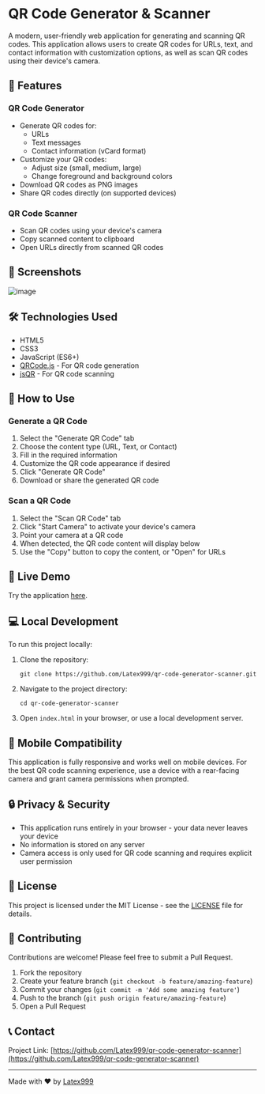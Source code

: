 # QR Code Generator & Scanner

A modern, user-friendly web application for generating and scanning QR codes. This application allows users to create QR codes for URLs, text, and contact information with customization options, as well as scan QR codes using their device's camera.

## 🚀 Features

### QR Code Generator
- Generate QR codes for:
  - URLs
  - Text messages
  - Contact information (vCard format)
- Customize your QR codes:
  - Adjust size (small, medium, large)
  - Change foreground and background colors
- Download QR codes as PNG images
- Share QR codes directly (on supported devices)

### QR Code Scanner
- Scan QR codes using your device's camera
- Copy scanned content to clipboard
- Open URLs directly from scanned QR codes

## 📸 Screenshots

![image](https://github.com/user-attachments/assets/38ae5ada-51c0-41c9-895d-d4a120a51b42)


## 🛠️ Technologies Used

- HTML5
- CSS3
- JavaScript (ES6+)
- [QRCode.js](https://github.com/davidshimjs/qrcodejs) - For QR code generation
- [jsQR](https://github.com/cozmo/jsQR) - For QR code scanning

## 📖 How to Use

### Generate a QR Code
1. Select the "Generate QR Code" tab
2. Choose the content type (URL, Text, or Contact)
3. Fill in the required information
4. Customize the QR code appearance if desired
5. Click "Generate QR Code"
6. Download or share the generated QR code

### Scan a QR Code
1. Select the "Scan QR Code" tab
2. Click "Start Camera" to activate your device's camera
3. Point your camera at a QR code
4. When detected, the QR code content will display below
5. Use the "Copy" button to copy the content, or "Open" for URLs

## 🚀 Live Demo

Try the application [here](https://latex999.github.io/qr-code-generator-scanner/).

## 💻 Local Development

To run this project locally:

1. Clone the repository:
   ```
   git clone https://github.com/Latex999/qr-code-generator-scanner.git
   ```

2. Navigate to the project directory:
   ```
   cd qr-code-generator-scanner
   ```

3. Open `index.html` in your browser, or use a local development server.

## 📱 Mobile Compatibility

This application is fully responsive and works well on mobile devices. For the best QR code scanning experience, use a device with a rear-facing camera and grant camera permissions when prompted.

## 🔒 Privacy & Security

- This application runs entirely in your browser - your data never leaves your device
- No information is stored on any server
- Camera access is only used for QR code scanning and requires explicit user permission

## 📄 License

This project is licensed under the MIT License - see the [LICENSE](LICENSE) file for details.

## 🤝 Contributing

Contributions are welcome! Please feel free to submit a Pull Request.

1. Fork the repository
2. Create your feature branch (`git checkout -b feature/amazing-feature`)
3. Commit your changes (`git commit -m 'Add some amazing feature'`)
4. Push to the branch (`git push origin feature/amazing-feature`)
5. Open a Pull Request

## 📞 Contact

Project Link: [https://github.com/Latex999/qr-code-generator-scanner](https://github.com/Latex999/qr-code-generator-scanner)

---

Made with ❤️ by [Latex999](https://github.com/Latex999)
